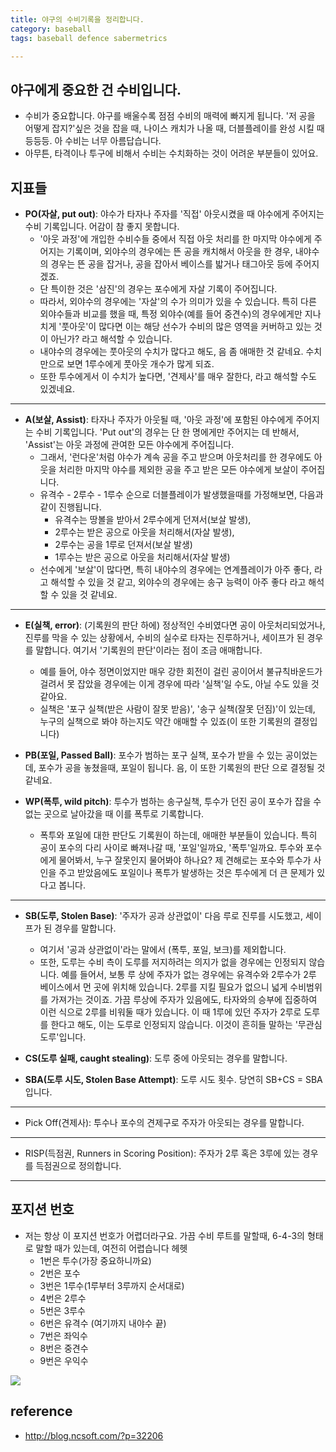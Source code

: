 ```yaml
---
title: 야구의 수비기록을 정리합니다. 
category: baseball 
tags: baseball defence sabermetrics

---
```


## 야구에게 중요한 건 수비입니다.

- 수비가 중요합니다. 야구를 배울수록 점점 수비의 매력에 빠지게 됩니다. '저 공을 어떻게 잡지?'싶은 것을 잡을 때, 나이스 캐치가 나올 때, 더블플레이를 완성 시킬 때 등등등. 아 수비는 너무 아름답습니다. 
- 아무튼, 타격이나 투구에 비해서 수비는 수치화하는 것이 어려운 부분들이 있어요. 

## 지표들 

- **PO(자살, put out)**: 야수가 타자나 주자를 '직접' 아웃시켰을 때 야수에게 주어지는 수비 기록입니다. 어감이 참 좋지 못합니다. 
    - '아웃 과정'에 개입한 수비수들 중에서 직접 아웃 처리를 한 마지막 야수에게 주어지는 기록이며, 외야수의 경우에는 뜬 공을 캐치해서 아웃을 한 경우, 내야수의 경우는 뜬 공을 잡거나, 공을 잡아서 베이스를 밟거나 태그아웃 등에 주어지겠죠. 
    - 단 특이한 것은 '삼진'의 경우는 포수에게 자살 기록이 주어집니다. 
    - 따라서, 외야수의 경우에는 '자살'의 수가 의미가 있을 수 있습니다. 특히 다른 외야수들과 비교를 했을 때, 특정 외야수(예를 들어 중견수)의 경우에게만 지나치게 '풋아웃'이 많다면 이는 해당 선수가 수비의 많은 영역을 커버하고 있는 것이 아닌가? 라고 해석할 수 있습니다. 
    - 내야수의 경우에는 풋아웃의 수치가 많다고 해도, 음 좀 애매한 것 같네요. 수치만으로 보면 1루수에게 풋아웃 개수가 많게 되죠. 
    - 또한 투수에게서 이 수치가 높다면, '견제사'를 매우 잘한다, 라고 해석할 수도 있겠네요. 

---

- **A(보살, Assist)**: 타자나 주자가 아웃될 때, '아웃 과정'에 포함된 야수에게 주어지는 수비 기록입니다. 'Put out'의 경우는 단 한 명에게만 주어지는 데 반해서, 'Assist'는 아웃 과정에 관여한 모든 야수에게 주어집니다. 
    - 그래서, '런다운'처럼 야수가 계속 공을 주고 받으며 아웃처리를 한 경우에도 아웃을 처리한 마지막 야수를 제외한 공을 주고 받은 모든 야수에게 보살이 주어집니다. 
    - 유격수 - 2루수 - 1루수 순으로 더블플레이가 발생했을때를 가정해보면, 다음과 같이 진행됩니다.
        - 유격수는 땅볼을 받아서 2루수에게 던져서(보살 발생), 
        - 2루수는 받은 공으로 아웃을 처리해서(자살 발생),
        - 2루수는 공을 1루로 던져서(보살 발생)
        - 1루수는 받은 공으로 아웃을 처리해서(자살 발생)
    - 선수에게 '보살'이 많다면, 특히 내야수의 경우에는 연계플레이가 아주 좋다, 라고 해석할 수 있을 것 같고, 외야수의 경우에는 송구 능력이 아주 좋다 라고 해석할 수 있을 것 같네요. 

---

- **E(실책, error)**: (기록원의 판단 하에) 정상적인 수비였다면 공이 아웃처리되었거나, 진루를 막을 수 있는 상황에서, 수비의 실수로 타자는 진루하거나, 세이프가 된 경우를 말합니다. 여기서 '기록원의 판단'이라는 점이 조금 애매합니다. 
    - 예를 들어, 야수 정면이었지만 매우 강한 회전이 걸린 공이어서 불규칙바운드가 걸려서 못 잡았을 경우에는 이게 경우에 따라 '실책'일 수도, 아닐 수도 있을 것 같아요. 
    - 실책은 '포구 실책(받은 사람이 잘못 받음)', '송구 실책(잘못 던짐)'이 있는데, 누구의 실책으로 봐야 하는지도 약간 애매할 수 있죠(이 또한 기록원의 결정입니다)

- **PB(포일, Passed Ball)**: 포수가 범하는 포구 실책, 포수가 받을 수 있는 공이었는데, 포수가 공을 놓쳤을때, 포일이 됩니다. 음, 이 또한 기록원의 판단 으로 결정될 것 같네요.

- **WP(폭투, wild pitch)**: 투수가 범하는 송구실책, 투수가 던진 공이 포수가 잡을 수 없는 곳으로 날아갔을 때 이를 폭투로 기록합니다.
    - 폭투와 포일에 대한 판단도 기록원이 하는데, 애매한 부분들이 있습니다. 특히 공이 포수의 다리 사이로 빠져나갈 때, '포일'일까요, '폭투'일까요. 투수와 포수에게 물어봐서, 누구 잘못인지 물어봐야 하나요? 제 견해로는 포수와 투수가 사인을 주고 받았음에도 포일이나 폭투가 발생하는 것은 투수에게 더 큰 문제가 있다고 봅니다. 

---

- **SB(도루, Stolen Base)**: '주자가 공과 상관없이' 다음 루로 진루를 시도했고, 세이프가 된 경우를 말합니다. 
    - 여기서 '공과 상관없이'라는 말에서 (폭투, 포일, 보크)를 제외합니다. 
    - 또한, 도루는 수비 측이 도루를 저지하려는 의지가 없을 경우에는 인정되지 않습니다. 예를 들어서, 보통 루 상에 주자가 없는 경우에는 유격수와 2루수가 2루 베이스에서 먼 곳에 위치해 있습니다. 2루를 지킬 필요가 없으니 넓게 수비범위를 가져가는 것이죠. 가끔 루상에 주자가 있음에도, 타자와의 승부에 집중하여 이런 식으로 2루를 비워둘 때가 있습니다. 이 때 1루에 있던 주자가 2루로 도루를 한다고 해도, 이는 도루로 인정되지 않습니다. 이것이 흔히들 말하는 '무관심 도루'입니다. 

- **CS(도루 실패, caught stealing)**: 도루 중에 아웃되는 경우를 말합니다. 

- **SBA(도루 시도, Stolen Base Attempt)**: 도루 시도 횟수. 당연히 SB+CS = SBA입니다. 

--- 

- Pick Off(견제사): 투수나 포수의 견제구로 주자가 아웃되는 경우를 말합니다. 

---

- RISP(득점권, Runners in Scoring Position): 주자가 2루 혹은 3루에 있는 경우를 득점권으로 정의합니다. 

---

## 포지션 번호 

- 저는 항상 이 포지션 번호가 어렵더라구요. 가끔 수비 루트를 말할때, 6-4-3의 형태로 말할 때가 있는데, 여전히 어렵습니다 헤헷
    - 1번은 투수(가장 중요하니까요)
    - 2번은 포수
    - 3번은 1루수(1루부터 3루까지 순서대로)
    - 4번은 2루수
    - 5번은 3루수 
    - 6번은 유격수 (여기까지 내야수 끝)
    - 7번은 좌익수
    - 8번은 중견수
    - 9번은 우익수 

![](http://blog.ncsoft.com/wp-content/uploads/2017/11/야구도표.jpg)

## reference

- <http://blog.ncsoft.com/?p=32206>